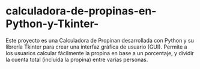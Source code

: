 # calculadora-de-propinas-en-Python-y-Tkinter-
Este proyecto es una Calculadora de Propinan desarrollada con Python y su librería Tkinter para crear una interfaz gráfica de usuario (GUI). Permite a los usuarios calcular fácilmente la propina en base a un porcentaje, y dividir la cuenta total (incluida la propina) entre varias personas. 
